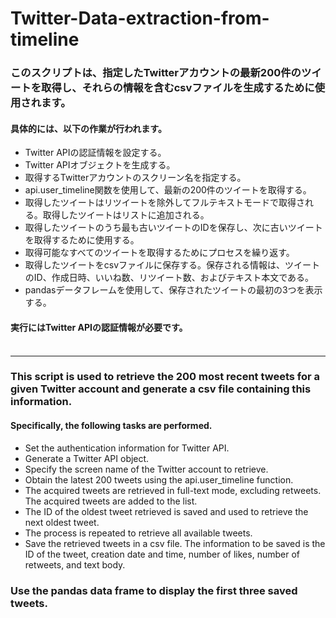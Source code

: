# Twitter-Data-extraction-from-timeline
### このスクリプトは、指定したTwitterアカウントの最新200件のツイートを取得し、それらの情報を含むcsvファイルを生成するために使用されます。

#### 具体的には、以下の作業が行われます。
- Twitter APIの認証情報を設定する。
- Twitter APIオブジェクトを生成する。
- 取得するTwitterアカウントのスクリーン名を指定する。
- api.user_timeline関数を使用して、最新の200件のツイートを取得する。
- 取得したツイートはリツイートを除外してフルテキストモードで取得される。取得したツイートはリストに追加される。
- 取得したツイートのうち最も古いツイートのIDを保存し、次に古いツイートを取得するために使用する。
- 取得可能なすべてのツイートを取得するためにプロセスを繰り返す。
- 取得したツイートをcsvファイルに保存する。保存される情報は、ツイートのID、作成日時、いいね数、リツイート数、およびテキスト本文である。
- pandasデータフレームを使用して、保存されたツイートの最初の3つを表示する。<br>

#### 実行にはTwitter APIの認証情報が必要です。<br><br>
*************************************************************************************************************************************************************************
### This script is used to retrieve the 200 most recent tweets for a given Twitter account and generate a csv file containing this information.

#### Specifically, the following tasks are performed.
- Set the authentication information for Twitter API.
- Generate a Twitter API object.
- Specify the screen name of the Twitter account to retrieve.
- Obtain the latest 200 tweets using the api.user_timeline function.
- The acquired tweets are retrieved in full-text mode, excluding retweets. The acquired tweets are added to the list.
- The ID of the oldest tweet retrieved is saved and used to retrieve the next oldest tweet.
- The process is repeated to retrieve all available tweets.
- Save the retrieved tweets in a csv file. The information to be saved is the ID of the tweet, creation date and time, number of likes, number of retweets, and text body.<br>
### Use the pandas data frame to display the first three saved tweets.
